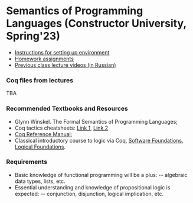 # Semantics of Programming Languages (Constructor University, Spring'23)

- [Instructions for setting up environment](INSTALL)
- [Homework assignments](hw)
- [Previous class lecture videos (in Russian)](https://www.youtube.com/watch?v=sEiTqZmqY08&list=PLlb7e2G7aSpTA0aT2M1CvIWof3Osslo7Z)

<!-- Задания для знакомых с Coq: -->
<!-- 1. Доказать существование отсортированной перестановки списка так, -->
<!-- чтобы при экстракции получался Mergesort. -->
<!-- 2. Доказать полноту исчисления резолюций. -->

### Coq files from lectures
TBA

### Recommended Textbooks and Resources
- Glynn Winskel. The Formal Semantics of Programming Languages;
- Coq tactics cheatsheets:
[Link 1](http://www.inf.ed.ac.uk/teaching/courses/tspl/cheatsheet.pdf),
[Link 2](https://www.cs.cornell.edu/courses/cs3110/2018sp/a5/coq-tactics-cheatsheet.html)
- [Coq Reference Manual](https://coq.inria.fr/distrib/current/refman/);
- Classical introductory course to logic via Coq, [Software Foundations. Logical Foundations](https://softwarefoundations.cis.upenn.edu/lf-current/index.html).

### Requirements
- Basic knowledge of functional programming will be a plus:
-- algebraic data types, lists, etc.
- Essential understanding and knowledge of propositional logic is expected:
-- conjunction, disjunction, logical implication, etc.
